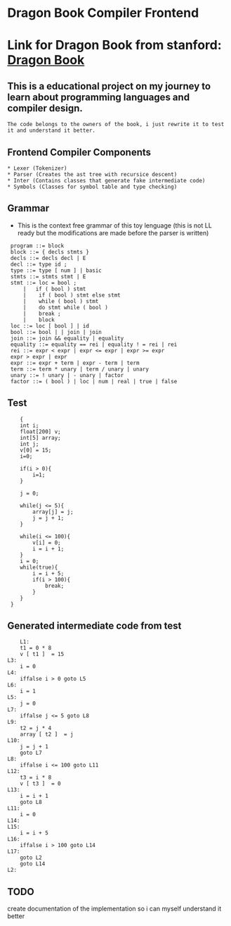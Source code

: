 # Dragon Book Compiler Frontend

# Link for Dragon Book from stanford: [Dragon Book](https://suif.stanford.edu/dragonbook/)

## This is a educational project on my journey to learn about programming languages and compiler design.
    The code belongs to the owners of the book, i just rewrite it to test it and understand it better.

## Frontend Compiler Components
    * Lexer (Tokenizer)
    * Parser (Creates the ast tree with recursice descent)
    * Inter (Contains classes that generate fake intermediate code)
    * Symbols (Classes for symbol table and type checking)

## Grammar 
* This is the context free grammar of this toy lenguage (this is not LL ready but the modifications are made before the parser is written)
 ```terminal
  program ::= block
  block ::= { decls stmts }
  decls ::= decls decl | E
  decl ::= type id ;
  type ::= type [ num ] | basic
  stmts ::= stmts stmt | E
  stmt ::= loc = bool ;
      |   if ( bool ) stmt
      |    if ( bool ) stmt else stmt
      |    while ( bool ) stmt
      |    do stmt while ( bool )
      |    break ;
      |    block
  loc ::= loc [ bool ] | id
  bool ::= bool | | join | join
  join ::= join && equality | equality
  equality ::= equality == rei | equality ! = rei | rei
  rei ::= expr < expr | expr <= expr | expr >= expr
  expr > expr | expr
  expr ::= expr + term | expr - term | term
  term ::= term * unary | term / unary | unary
  unary ::= ! unary | - unary | factor
  factor ::= ( bool ) | loc | num | real | true | false
   ```

## Test
```terminal
    {
    int i;
    float[200] v;
    int[5] array;
    int j;
    v[0] = 15;
    i=0;

    if(i > 0){
        i=1;
    }

    j = 0;

    while(j <= 5){
        array[j] = j;
        j = j + 1;
    }

    while(i <= 100){
        v[i] = 0;
        i = i + 1;
    }
    i = 0;
    while(true){
        i = i + 5;
        if(i > 100){
            break;
        }
    }
 }
```
## Generated intermediate code from test
```terminal
    L1:
	t1 = 0 * 8
	v [ t1 ]  = 15
L3:
	i = 0
L4:
	iffalse i > 0 goto L5
L6:
	i = 1
L5:
	j = 0
L7:
	iffalse j <= 5 goto L8
L9:
	t2 = j * 4
	array [ t2 ]  = j
L10:
	j = j + 1
	goto L7
L8:
	iffalse i <= 100 goto L11
L12:
	t3 = i * 8
	v [ t3 ]  = 0
L13:
	i = i + 1
	goto L8
L11:
	i = 0
L14:
L15:
	i = i + 5
L16:
	iffalse i > 100 goto L14
L17:
	goto L2
	goto L14
L2:
```

## TODO
create documentation of the implementation so i can myself understand it better